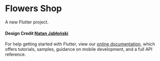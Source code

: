 # Flowers Shop

A new Flutter project.

#### Design Credit [Natan Jabłoński](https://dribbble.com/shots/11316448-Flowers-Shop-Mobile-App-Store)





For help getting started with Flutter, view our
[online documentation](https://flutter.dev/docs), which offers tutorials,
samples, guidance on mobile development, and a full API reference.
